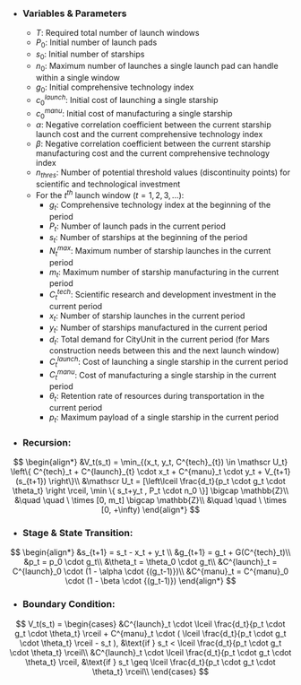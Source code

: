 - ### **Variables & Parameters**
	- $T$: Required total number of launch windows
	- $P_0$: Initial number of launch pads
	- $s_0$: Initial number of starships
	- $n_0$: Maximum number of launches a single launch pad can handle within a single window
	- $g_0$: Initial comprehensive technology index
	- $c^{launch}_0$: Initial cost of launching a single starship
	- $c^{manu}_0$: Initial cost of manufacturing a single starship
	- $\alpha$: Negative correlation coefficient between the current starship launch cost and the current comprehensive technology index
	- $\beta$: Negative correlation coefficient between the current starship manufacturing cost and the current comprehensive technology index
	- $n_{thres}$: Number of potential threshold values (discontinuity points) for scientific and technological investment
	- For the $t^{th}$ launch window ($t=1,2,3,...$):
		- $g_t$: Comprehensive technology index at the beginning of the period
		- $P_t$: Number of launch pads in the current period
		- $s_t$: Number of starships at the beginning of the period
		- $N^{max}_t$: Maximum number of starship launches in the current period
		- $m_t$: Maximum number of starship manufacturing in the current period
		- $C^{tech}_t$: Scientific research and development investment in the current period
		- $x_t$: Number of starship launches in the current period
		- $y_t$: Number of starships manufactured in the current period
		- $d_t$: Total demand for CityUnit in the current period (for Mars construction needs between this and the next launch window)
		- $C^{launch}_t$: Cost of launching a single starship in the current period
		- $C^{manu}_t$: Cost of manufacturing a single starship in the current period
		- $\theta_t$: Retention rate of resources during transportation in the current period
		- $p_t$: Maximum payload of a single starship in the current period

- ### **Recursion**:
$$ \begin{align*} 
&V_t(s_t) = \min_{(x_t, y_t, C^{tech}_{t}) \in \mathscr U_t} \left\{ C^{tech}_t + C^{launch}_{t} \cdot x_t + C^{manu}_t \cdot y_t + V_{t+1} (s_{t+1}) \right\}\\ 
&\mathscr U_t = [\left\lceil \frac{d_t}{p_t \cdot g_t \cdot \theta_t} \right \rceil, \min \{ s_t+y_t , P_t \cdot n_0 \}] \bigcap \mathbb{Z}\\
&\quad \quad \ \times [0, m_t] \bigcap \mathbb{Z}\\
&\quad \quad \ \times [0, +\infty)
\end{align*} $$

- ### **Stage & State Transition**:
$$ \begin{align*}
&s_{t+1} = s_t - x_t + y_t \\
&g_{t+1} = g_t + G(C^{tech}_t)\\
&p_t = p_0 \cdot g_t\\
&\theta_t = \theta_0 \cdot g_t\\
&C^{launch}_t = C^{launch}_0 \cdot (1 - \alpha \cdot {(g_t-1)})\\
&C^{manu}_t = C^{manu}_0 \cdot (1 - \beta \cdot {(g_t-1)})
\end{align*} $$

- ### **Boundary Condition**: 
$$
V_t(s_t) = 
\begin{cases} 
&C^{launch}_t \cdot \lceil \frac{d_t}{p_t \cdot g_t \cdot \theta_t} \rceil + C^{manu}_t \cdot ( \lceil \frac{d_t}{p_t \cdot g_t \cdot \theta_t} \rceil - s_t ), &\text{if } s_t < \lceil \frac{d_t}{p_t \cdot g_t \cdot \theta_t} \rceil\\ 
&C^{launch}_t \cdot \lceil \frac{d_t}{p_t \cdot g_t \cdot \theta_t} \rceil, &\text{if } s_t \geq \lceil \frac{d_t}{p_t \cdot g_t \cdot \theta_t} \rceil\\
\end{cases} $$